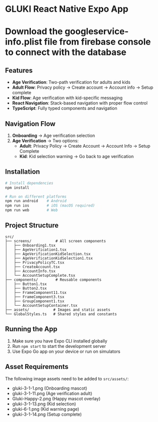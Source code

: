 # GLUKI React Native Expo App

# Download the googleservice-info.plist file from firebase console to connect with the database


## Features

- **Age Verification**: Two-path verification for adults and kids
- **Adult Flow**: Privacy policy → Create account → Account info → Setup complete
- **Kid Flow**: Age verification with kid-specific messaging
- **React Navigation**: Stack-based navigation with proper flow control
- **TypeScript**: Fully typed components and navigation

## Navigation Flow

1. **Onboarding** → Age verification selection
2. **Age Verification** → Two options:
   - **Adult**: Privacy Policy → Create Account → Account Info → Setup Complete
   - **Kid**: Kid selection warning → Go back to age verification

## Installation

```bash
# Install dependencies
npm install

# Run on different platforms
npm run android    # Android
npm run ios        # iOS (macOS required)
npm run web        # Web
```

## Project Structure

```
src/
├── screens/           # All screen components
│   ├── Onboarding1.tsx
│   ├── AgeVerification1.tsx
│   ├── AgeVerificationKidSelection.tsx
│   ├── AgeVerificationKidSelection1.tsx
│   ├── PrivacyPolicyTC.tsx
│   ├── CreateAccount.tsx
│   ├── AccountInfo.tsx
│   └── AccountSetupComplete.tsx
├── components/        # Reusable components
│   ├── Button1.tsx
│   ├── Button2.tsx
│   ├── FrameComponent11.tsx
│   ├── FrameComponent3.tsx
│   ├── GroupComponent1.tsx
│   └── AccountSetupContainer.tsx
├── assets/           # Images and static assets
└── GlobalStyles.ts   # Shared styles and constants
```


## Running the App

1. Make sure you have Expo CLI installed globally
2. Run `npm start` to start the development server
3. Use Expo Go app on your device or run on simulators

## Asset Requirements

The following image assets need to be added to `src/assets/`:
- gluki-3-1-1.png (Onboarding mascot)
- gluki-3-1-11.png (Age verification adult)
- Gluki-Happy-2.png (Happy mascot overlay)
- gluki-3-1-13.png (Kid selection)
- gluki-6-1.png (Kid warning page)
- gluki-3-1-14.png (Setup complete)
